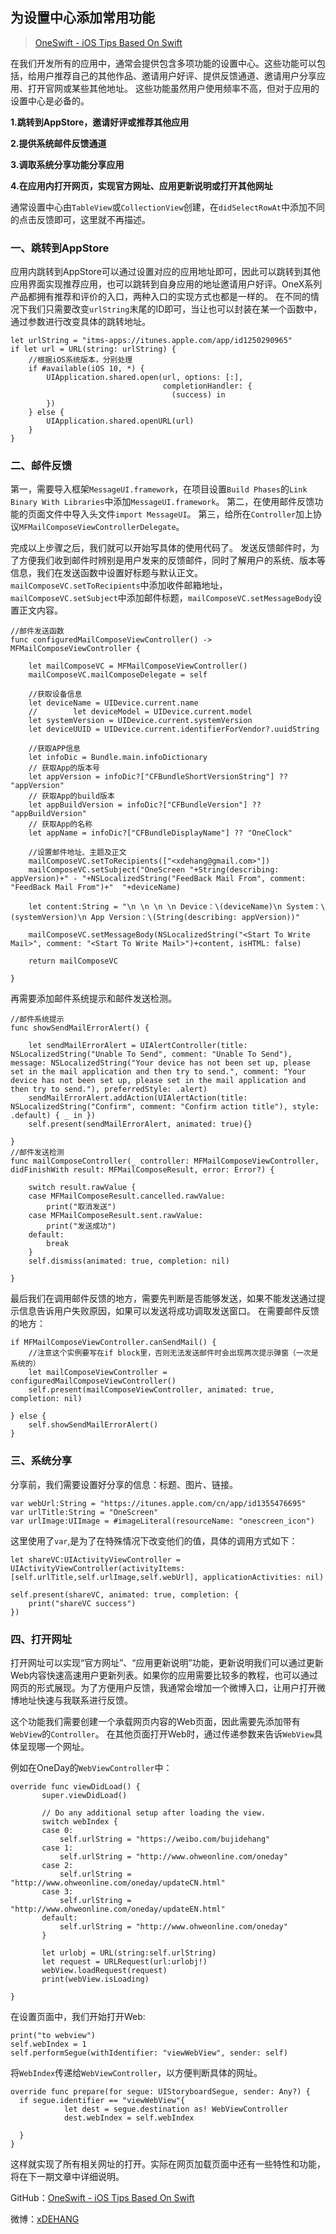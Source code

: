 ## 为设置中心添加常用功能

> [OneSwift - iOS Tips Based On Swift](https://bjdehang.github.io/OneSwift)


在我们开发所有的应用中，通常会提供包含多项功能的设置中心。这些功能可以包括，给用户推荐自己的其他作品、邀请用户好评、提供反馈通道、邀请用户分享应用、打开官网或某些其他地址。
这些功能虽然用户使用频率不高，但对于应用的设置中心是必备的。

**1.跳转到AppStore，邀请好评或推荐其他应用**

**2.提供系统邮件反馈通道**

**3.调取系统分享功能分享应用**

**4.在应用内打开网页，实现官方网址、应用更新说明或打开其他网址**


通常设置中心由`TableView`或`CollectionView`创建，在`didSelectRowAt`中添加不同的点击反馈即可，这里就不再描述。

### 一、跳转到AppStore

应用内跳转到AppStore可以通过设置对应的应用地址即可，因此可以跳转到其他应用界面实现推荐应用，也可以跳转到自身应用的地址邀请用户好评。OneX系列产品都拥有推荐和评价的入口，两种入口的实现方式也都是一样的。
在不同的情况下我们只需要改变`urlString`末尾的ID即可，当让也可以封装在某一个函数中，通过参数进行改变具体的跳转地址。

```
let urlString = "itms-apps://itunes.apple.com/app/id1250290965"
if let url = URL(string: urlString) {
    //根据iOS系统版本，分别处理
    if #available(iOS 10, *) {
        UIApplication.shared.open(url, options: [:],
                                  completionHandler: {
                                    (success) in
        })
    } else {
        UIApplication.shared.openURL(url)
    }
}
```

### 二、邮件反馈

第一，需要导入框架`MessageUI.framework`，在项目设置`Build Phases`的`Link Binary With Libraries`中添加`MessageUI.framework`。
第二，在使用邮件反馈功能的页面文件中导入头文件`import MessageUI`。
第三，给所在`Controller`加上协议`MFMailComposeViewControllerDelegate`。

完成以上步骤之后，我们就可以开始写具体的使用代码了。
发送反馈邮件时，为了方便我们收到邮件时辨别是用户发来的反馈邮件，同时了解用户的系统、版本等信息，我们在发送函数中设置好标题与默认正文。
`mailComposeVC.setToRecipients`中添加收件邮箱地址，`mailComposeVC.setSubject`中添加邮件标题，`mailComposeVC.setMessageBody`设置正文内容。

```
//邮件发送函数
func configuredMailComposeViewController() -> MFMailComposeViewController {

    let mailComposeVC = MFMailComposeViewController()
    mailComposeVC.mailComposeDelegate = self

    //获取设备信息
    let deviceName = UIDevice.current.name
    //        let deviceModel = UIDevice.current.model
    let systemVersion = UIDevice.current.systemVersion
    let deviceUUID = UIDevice.current.identifierForVendor?.uuidString

    //获取APP信息
    let infoDic = Bundle.main.infoDictionary
    // 获取App的版本号
    let appVersion = infoDic?["CFBundleShortVersionString"] ?? "appVersion"
    // 获取App的build版本
    let appBuildVersion = infoDic?["CFBundleVersion"] ?? "appBuildVersion"
    // 获取App的名称
    let appName = infoDic?["CFBundleDisplayName"] ?? "OneClock"

    //设置邮件地址、主题及正文
    mailComposeVC.setToRecipients(["<xdehang@gmail.com>"])
    mailComposeVC.setSubject("OneScreen "+String(describing: appVersion)+" - "+NSLocalizedString("FeedBack Mail From", comment: "FeedBack Mail From")+"  "+deviceName)

    let content:String = "\n \n \n \n Device：\(deviceName)\n System：\(systemVersion)\n App Version：\(String(describing: appVersion))"

    mailComposeVC.setMessageBody(NSLocalizedString("<Start To Write Mail>", comment: "<Start To Write Mail>")+content, isHTML: false)

    return mailComposeVC

}
```

再需要添加邮件系统提示和邮件发送检测。
```
//邮件系统提示
func showSendMailErrorAlert() {

    let sendMailErrorAlert = UIAlertController(title: NSLocalizedString("Unable To Send", comment: "Unable To Send"), message: NSLocalizedString("Your device has not been set up, please set in the mail application and then try to send.", comment: "Your device has not been set up, please set in the mail application and then try to send."), preferredStyle: .alert)
    sendMailErrorAlert.addAction(UIAlertAction(title: NSLocalizedString("Confirm", comment: "Confirm action title"), style: .default) { _ in })
    self.present(sendMailErrorAlert, animated: true){}

}
//邮件发送检测
func mailComposeController(_ controller: MFMailComposeViewController, didFinishWith result: MFMailComposeResult, error: Error?) {

    switch result.rawValue {
    case MFMailComposeResult.cancelled.rawValue:
        print("取消发送")
    case MFMailComposeResult.sent.rawValue:
        print("发送成功")
    default:
        break
    }
    self.dismiss(animated: true, completion: nil)

}
```

最后我们在调用邮件反馈的地方，需要先判断是否能够发送，如果不能发送通过提示信息告诉用户失败原因，如果可以发送将成功调取发送窗口。
在需要邮件反馈的地方：
```
if MFMailComposeViewController.canSendMail() {
    //注意这个实例要写在if block里，否则无法发送邮件时会出现两次提示弹窗（一次是系统的）
    let mailComposeViewController = configuredMailComposeViewController()
    self.present(mailComposeViewController, animated: true, completion: nil)

} else {
    self.showSendMailErrorAlert()
}
```


### 三、系统分享
分享前，我们需要设置好分享的信息：标题、图片、链接。
```
var webUrl:String = "https://itunes.apple.com/cn/app/id1355476695"
var urlTitle:String = "OneScreen"
var urlImage:UIImage = #imageLiteral(resourceName: "onescreen_icon")
```

这里使用了`var`,是为了在特殊情况下改变他们的值，具体的调用方式如下：

```
let shareVC:UIActivityViewController = UIActivityViewController(activityItems: [self.urlTitle,self.urlImage,self.webUrl], applicationActivities: nil)

self.present(shareVC, animated: true, completion: {
    print("shareVC success")
})
```


### 四、打开网址

打开网址可以实现“官方网址”、“应用更新说明”功能，更新说明我们可以通过更新Web内容快速高速用户更新列表。如果你的应用需要比较多的教程，也可以通过网页的形式展现。为了方便用户反馈，我通常会增加一个微博入口，让用户打开微博地址快速与我联系进行反馈。

这个功能我们需要创建一个承载网页内容的Web页面，因此需要先添加带有`WebView`的`Controller`。
在其他页面打开Web时，通过传递参数来告诉`WebView`具体呈现哪一个网址。

例如在OneDay的`WebViewController`中：
```
override func viewDidLoad() {
       super.viewDidLoad()

       // Do any additional setup after loading the view.
       switch webIndex {
       case 0:
           self.urlString = "https://weibo.com/bujidehang"
       case 1:
           self.urlString = "http://www.ohweonline.com/oneday"
       case 2:
           self.urlString = "http://www.ohweonline.com/oneday/updateCN.html"
       case 3:
           self.urlString = "http://www.ohweonline.com/oneday/updateEN.html"
       default:
           self.urlString = "http://www.ohweonline.com/oneday"
       }

       let urlobj = URL(string:self.urlString)
       let request = URLRequest(url:urlobj!)
       webView.loadRequest(request)
       print(webView.isLoading)

}
```

在设置页面中，我们开始打开Web:
```
print("to webview")
self.webIndex = 1
self.performSegue(withIdentifier: "viewWebView", sender: self)

```
将`WebIndex`传递给`WebViewController`，以方便判断具体的网址。

```
override func prepare(for segue: UIStoryboardSegue, sender: Any?) {
  if segue.identifier == "viewWebView"{
            let dest = segue.destination as! WebViewController
            dest.webIndex = self.webIndex

  }
}
```
这样就实现了所有相关网址的打开。实际在网页加载页面中还有一些特性和功能，将在下一期文章中详细说明。





GitHub：[OneSwift - iOS Tips Based On Swift](https://bjdehang.github.io/OneSwift)

微博：[xDEHANG](https://weibo.com/bujidehang)
